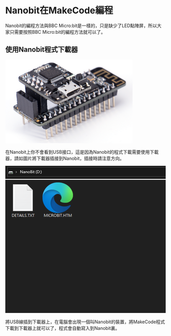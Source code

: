 # Nanobit在MakeCode編程

Nanobit的編程方法與BBC Micro:bit是一樣的，只是缺少了LED點陣屏，所以大家只需要按照BBC Micro:bit的編程方法就可以了。

## 使用Nanobit程式下載器

![](./images/3.png)

在Nanobit上你不會看到USB接口，這是因為Nanobit的程式下載需要使用下載器，請如圖片將下載器插接到Nanobit，插接時請注意方向。

![](./images/4.png)

將USB線插到下載器上，在電腦會出現一個叫Nanobit的裝置，將MakeCode程式下載到下載器上就可以了，程式會自動寫入到Nanobit裏。